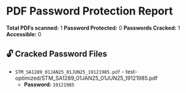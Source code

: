 # PDF Password Protection Report

**Total PDFs scanned:** 1
**Password Protected:** 0
**Passwords Cracked:** 1
**Accessible:** 0

## 🔓 Cracked Password Files

- `STM_SA1289_01JAN25_01JUN25_19121985.pdf` - test-optimized/STM_SA1289_01JAN25_01JUN25_19121985.pdf
  - **Password:** `19121985`

